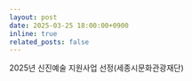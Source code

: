 ```yaml
---
layout: post
date: 2025-03-25 18:00:00+0900
inline: true
related_posts: false
---
```


2025년 신진예술 지원사업 선정(세종시문화관광재단)

